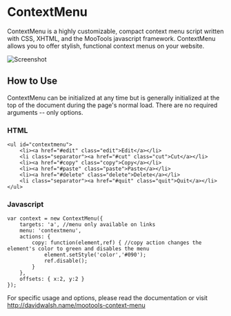 ContextMenu
=========

ContextMenu is a highly customizable, compact context menu script written with CSS, XHTML, and the MooTools javascript framework. ContextMenu allows you to offer stylish, functional context menus on your website.

![Screenshot](http://davidwalsh.name/dw-content/dw-context.jpg)

How to Use
----------

ContextMenu can be initialized at any time but is generally initialized at the top of the document during the page's normal load.  There are no required arguments -- only options.
	
### HTML
	<ul id="contextmenu">
		<li><a href="#edit" class="edit">Edit</a></li>
		<li class="separator"><a href="#cut" class="cut">Cut</a></li>
		<li><a href="#copy" class="copy">Copy</a></li>
		<li><a href="#paste" class="paste">Paste</a></li>
		<li><a href="#delete" class="delete">Delete</a></li>
		<li class="separator"><a href="#quit" class="quit">Quit</a></li>
	</ul>
	
### Javascript
	var context = new ContextMenu({
		targets: 'a', //menu only available on links
		menu: 'contextmenu',
		actions: {
			copy: function(element,ref) { //copy action changes the element's color to green and disables the menu
				element.setStyle('color','#090');
				ref.disable();
			}
		},
		offsets: { x:2, y:2 }
	});
	

For specific usage and options, please read the documentation or visit http://davidwalsh.name/mootools-context-menu